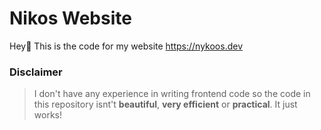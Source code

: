 # Nikos Website

Hey👋
This is the code for my website https://nykoos.dev

### Disclaimer
>I don't have any experience in writing frontend code so the code in this repository isnt't **beautiful**, **very efficient** or **practical**. It just works!